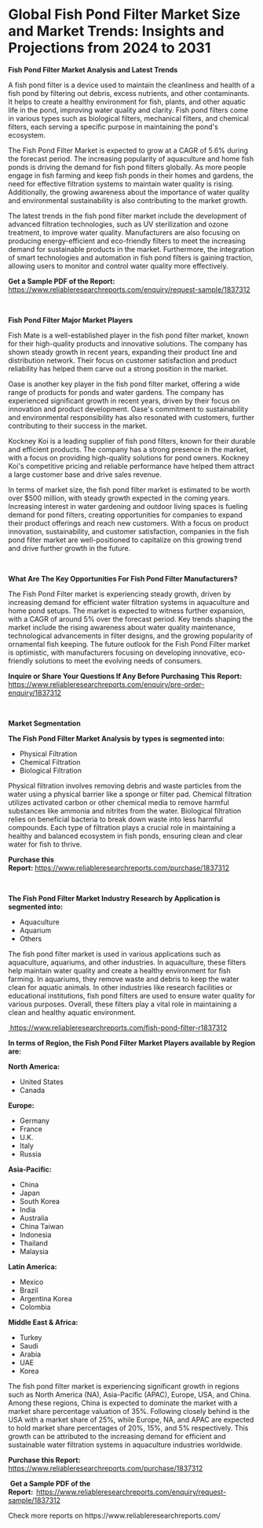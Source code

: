 <p><h1>Global Fish Pond Filter Market Size and Market Trends: Insights and Projections from 2024 to 2031</h1></p><p><strong>Fish Pond Filter Market Analysis and Latest Trends</strong></p>
<p><p>A fish pond filter is a device used to maintain the cleanliness and health of a fish pond by filtering out debris, excess nutrients, and other contaminants. It helps to create a healthy environment for fish, plants, and other aquatic life in the pond, improving water quality and clarity. Fish pond filters come in various types such as biological filters, mechanical filters, and chemical filters, each serving a specific purpose in maintaining the pond's ecosystem.</p><p>The Fish Pond Filter Market is expected to grow at a CAGR of 5.6% during the forecast period. The increasing popularity of aquaculture and home fish ponds is driving the demand for fish pond filters globally. As more people engage in fish farming and keep fish ponds in their homes and gardens, the need for effective filtration systems to maintain water quality is rising. Additionally, the growing awareness about the importance of water quality and environmental sustainability is also contributing to the market growth.</p><p>The latest trends in the fish pond filter market include the development of advanced filtration technologies, such as UV sterilization and ozone treatment, to improve water quality. Manufacturers are also focusing on producing energy-efficient and eco-friendly filters to meet the increasing demand for sustainable products in the market. Furthermore, the integration of smart technologies and automation in fish pond filters is gaining traction, allowing users to monitor and control water quality more effectively.</p></p>
<p><strong>Get a Sample PDF of the Report:&nbsp;</strong> <a href="https://www.reliableresearchreports.com/enquiry/request-sample/1837312">https://www.reliableresearchreports.com/enquiry/request-sample/1837312</a></p>
<p>&nbsp;</p>
<p><strong>Fish Pond Filter Major Market Players</strong></p>
<p><p>Fish Mate is a well-established player in the fish pond filter market, known for their high-quality products and innovative solutions. The company has shown steady growth in recent years, expanding their product line and distribution network. Their focus on customer satisfaction and product reliability has helped them carve out a strong position in the market.</p><p>Oase is another key player in the fish pond filter market, offering a wide range of products for ponds and water gardens. The company has experienced significant growth in recent years, driven by their focus on innovation and product development. Oase's commitment to sustainability and environmental responsibility has also resonated with customers, further contributing to their success in the market.</p><p>Kockney Koi is a leading supplier of fish pond filters, known for their durable and efficient products. The company has a strong presence in the market, with a focus on providing high-quality solutions for pond owners. Kockney Koi's competitive pricing and reliable performance have helped them attract a large customer base and drive sales revenue.</p><p>In terms of market size, the fish pond filter market is estimated to be worth over $500 million, with steady growth expected in the coming years. Increasing interest in water gardening and outdoor living spaces is fueling demand for pond filters, creating opportunities for companies to expand their product offerings and reach new customers. With a focus on product innovation, sustainability, and customer satisfaction, companies in the fish pond filter market are well-positioned to capitalize on this growing trend and drive further growth in the future.</p></p>
<p>&nbsp;</p>
<p><strong>What Are The Key Opportunities For Fish Pond Filter Manufacturers?</strong></p>
<p><p>The Fish Pond Filter market is experiencing steady growth, driven by increasing demand for efficient water filtration systems in aquaculture and home pond setups. The market is expected to witness further expansion, with a CAGR of around 5% over the forecast period. Key trends shaping the market include the rising awareness about water quality maintenance, technological advancements in filter designs, and the growing popularity of ornamental fish keeping. The future outlook for the Fish Pond Filter market is optimistic, with manufacturers focusing on developing innovative, eco-friendly solutions to meet the evolving needs of consumers.</p></p>
<p><strong>Inquire or Share Your Questions If Any Before Purchasing This Report:</strong> <a href="https://www.reliableresearchreports.com/enquiry/pre-order-enquiry/1837312">https://www.reliableresearchreports.com/enquiry/pre-order-enquiry/1837312</a></p>
<p>&nbsp;</p>
<p><strong>Market Segmentation</strong></p>
<p><strong>The Fish Pond Filter Market Analysis by types is segmented into:</strong></p>
<p><ul><li>Physical Filtration</li><li>Chemical Filtration</li><li>Biological Filtration</li></ul></p>
<p><p>Physical filtration involves removing debris and waste particles from the water using a physical barrier like a sponge or filter pad. Chemical filtration utilizes activated carbon or other chemical media to remove harmful substances like ammonia and nitrites from the water. Biological filtration relies on beneficial bacteria to break down waste into less harmful compounds. Each type of filtration plays a crucial role in maintaining a healthy and balanced ecosystem in fish ponds, ensuring clean and clear water for fish to thrive.</p></p>
<p><strong>Purchase this Report:&nbsp;</strong><a href="https://www.reliableresearchreports.com/purchase/1837312">https://www.reliableresearchreports.com/purchase/1837312</a></p>
<p>&nbsp;</p>
<p><strong>The Fish Pond Filter Market Industry Research by Application is segmented into:</strong></p>
<p><ul><li>Aquaculture</li><li>Aquarium</li><li>Others</li></ul></p>
<p><p>The fish pond filter market is used in various applications such as aquaculture, aquariums, and other industries. In aquaculture, these filters help maintain water quality and create a healthy environment for fish farming. In aquariums, they remove waste and debris to keep the water clean for aquatic animals. In other industries like research facilities or educational institutions, fish pond filters are used to ensure water quality for various purposes. Overall, these filters play a vital role in maintaining a clean and healthy aquatic environment.</p></p>
<p><a href="https://www.reliableresearchreports.com/fish-pond-filter-r1837312">&nbsp;https://www.reliableresearchreports.com/fish-pond-filter-r1837312</a></p>
<p><strong>In terms of Region, the Fish Pond Filter Market Players available by Region are:</strong></p>
<p>
    <p> <strong> North America: </strong>
        <ul>
            <li>United States</li>
            <li>Canada</li>
        </ul>
        </p> 
    <p> <strong> Europe: </strong>
        <ul>
            <li>Germany</li>
            <li>France</li>
            <li>U.K.</li>
            <li>Italy</li>
            <li>Russia</li>
        </ul>
        </p> 
    <p> <strong> Asia-Pacific: </strong>
        <ul>
            <li>China</li>
            <li>Japan</li>
            <li>South Korea</li>
            <li>India</li>
            <li>Australia</li>
            <li>China Taiwan</li>
            <li>Indonesia</li>
            <li>Thailand</li>
            <li>Malaysia</li>
        </ul>
        </p> 
    <p> <strong> Latin America: </strong>
        <ul>
            <li>Mexico</li>
            <li>Brazil</li>
            <li>Argentina Korea</li>
            <li>Colombia</li>
        </ul>
        </p> 
    <p> <strong> Middle East & Africa: </strong>
        <ul>
            <li>Turkey</li>
            <li>Saudi</li>
            <li>Arabia</li>
            <li>UAE</li>
            <li>Korea</li>
        </ul>
    </p>
    </p>
<p><p>The fish pond filter market is experiencing significant growth in regions such as North America (NA), Asia-Pacific (APAC), Europe, USA, and China. Among these regions, China is expected to dominate the market with a market share percentage valuation of 35%. Following closely behind is the USA with a market share of 25%, while Europe, NA, and APAC are expected to hold market share percentages of 20%, 15%, and 5% respectively. This growth can be attributed to the increasing demand for efficient and sustainable water filtration systems in aquaculture industries worldwide.</p></p>
<p><strong>Purchase this Report: </strong><a href="https://www.reliableresearchreports.com/purchase/1837312">https://www.reliableresearchreports.com/purchase/1837312</a></p>
<p>&nbsp;<strong>Get a Sample PDF of the Report:&nbsp;&nbsp;</strong><a href="https://www.reliableresearchreports.com/enquiry/request-sample/1837312">https://www.reliableresearchreports.com/enquiry/request-sample/1837312</a></p>
<p><strong></strong></p>
<p>Check more reports on https://www.reliableresearchreports.com/</p>